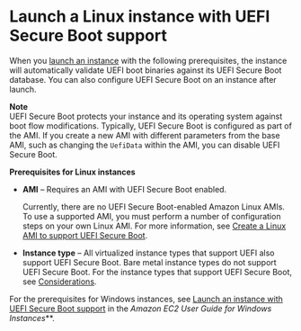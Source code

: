 # Launch a Linux instance with UEFI Secure Boot support<a name="launch-instance-with-uefi-sb"></a>

When you [launch an instance](LaunchingAndUsingInstances.md) with the following prerequisites, the instance will automatically validate UEFI boot binaries against its UEFI Secure Boot database\. You can also configure UEFI Secure Boot on an instance after launch\.

**Note**  
UEFI Secure Boot protects your instance and its operating system against boot flow modifications\. Typically, UEFI Secure Boot is configured as part of the AMI\. If you create a new AMI with different parameters from the base AMI, such as changing the `UefiData` within the AMI, you can disable UEFI Secure Boot\.

**Prerequisites for Linux instances**
+ **AMI** – Requires an AMI with UEFI Secure Boot enabled\.

  Currently, there are no UEFI Secure Boot\-enabled Amazon Linux AMIs\. To use a supported AMI, you must perform a number of configuration steps on your own Linux AMI\. For more information, see [Create a Linux AMI to support UEFI Secure Boot](create-ami-with-uefi-secure-boot.md)\.
+ **Instance type** – All virtualized instance types that support UEFI also support UEFI Secure Boot\. Bare metal instance types do not support UEFI Secure Boot\. For the instance types that support UEFI Secure Boot, see [Considerations](launch-instance-boot-mode.md#boot-considerations)\.

For the prerequisites for Windows instances, see [Launch an instance with UEFI Secure Boot support](https://docs.aws.amazon.com/AWSEC2/latest/WindowsGuide/launch-instance-with-uefi-sb) in the *Amazon EC2 User Guide for Windows Instances***\.